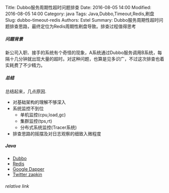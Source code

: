 Title: Dubbo服务周期性超时问题排查
Date: 2016-08-05 14:00
Modified: 2016-08-05 14:00
Category: java
Tags: Java,Dubbo,Timeout,Redis,刷盘 
Slug: dubbo-timeout-redis
Authors: Estel
Summary: Dubbo服务周期性超时问题排查思路，最终定位为Redis周期性刷盘导致。排查过程值得思考

##### 问题背景
新公司入职、接手的系统有个奇怪的现象，A系统通过Dubbo服务调用B系统，每隔十几分钟就出现大量的超时。对这种问题，也算是见多识广，不过这次排查也着实耗费了不少精力。


##### 总结
总结起来，几点原因.

- 对基础架构的理解不够深入
- 系统监控不到位
	- 单机监控(cpu,load,gc)
	- 集群监控(tps,rt)
	- 分布式系统监控(Tracer系统)
- 排查思路的摇摆及对日志观察的细致入微程度

##### Java
- [Dubbo](https://github.com/alibaba/dubbo)
- [Redis](http://redis.io)
- [Google Dapper](http://research.google.com/pubs/pub36356.html)
- [Twitter zapkin](https://github.com/openzipkin/zipkin)

###### relative link
